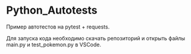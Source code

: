 # Python_Autotests
Пример автотестов на pytest + requests.

Для запуска кода необходимо скачать репозиторий и открыть файлы main.py и test_pokemon.py в VSCode.
